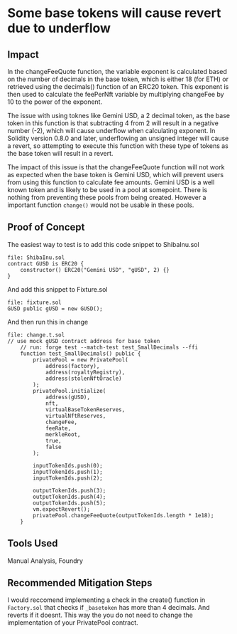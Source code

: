 # Some base tokens will cause revert due to underflow

## Impact
In the changeFeeQuote function, the variable exponent is calculated based on the number of decimals in the base token, which is either 18 (for ETH) or retrieved using the decimals() function of an ERC20 token. This exponent is then used to calculate the feePerNft variable by multiplying changeFee by 10 to the power of the exponent.

The issue with using toknes like Gemini USD, a 2 decimal token, as the base token in this function is that subtracting 4 from 2 will result in a negative number (-2), which will cause underflow when calculating exponent. In Solidity version 0.8.0 and later, underflowing an unsigned integer will cause a revert, so attempting to execute this function with these type of tokens as the base token will result in a revert.

The impact of this issue is that the changeFeeQuote function will not work as expected when the base token is Gemini USD, which will prevent users from using this function to calculate fee amounts. Gemini USD is a well known token and is likely to be used in a pool at somepoint. There is nothing from preventing these pools from being created. However a important function `change()` would not be usable in these pools.

## Proof of Concept
The easiest way to test is to add this code snippet to ShibaInu.sol

``` solidity
file: ShibaInu.sol
contract GUSD is ERC20 {
    constructor() ERC20("Gemini USD", "gUSD", 2) {}
}

```
And add this snippet to Fixture.sol
``` solidity
file: fixture.sol    
GUSD public gUSD = new GUSD();

````
And then run this in change
```solidity
file: change.t.sol   
// use mock gUSD contract address for base token
    // run: forge test --match-test test_SmallDecimals --ffi
    function test_SmallDecimals() public {
        privatePool = new PrivatePool(
            address(factory),
            address(royaltyRegistry),
            address(stolenNftOracle)
        );
        privatePool.initialize(
            address(gUSD),
            nft,
            virtualBaseTokenReserves,
            virtualNftReserves,
            changeFee,
            feeRate,
            merkleRoot,
            true,
            false
        );

        inputTokenIds.push(0);
        inputTokenIds.push(1);
        inputTokenIds.push(2);

        outputTokenIds.push(3);
        outputTokenIds.push(4);
        outputTokenIds.push(5);
        vm.expectRevert();
        privatePool.changeFeeQuote(outputTokenIds.length * 1e18);
    }
```
## Tools Used

Manual Analysis, Foundry
## Recommended Mitigation Steps

I would reccomend implementing a check in the create() function in `Factory.sol` that checks if `_basetoken` has more than 4 decimals. And reverts if it doesnt. This way the you do not need to change the implementation of your PrivatePool contract. 